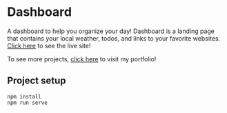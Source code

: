 # Dashboard

A dashboard to help you organize your day!
Dashboard is a landing page that contains your local weather, todos, and links to your favorite websites. [Click here](https://dashboard-299215.web.app/) to see the live site!

To see more projects, [click here](https://nathansheryak.com/) to visit my portfolio!

## Project setup

```
npm install
npm run serve
```
